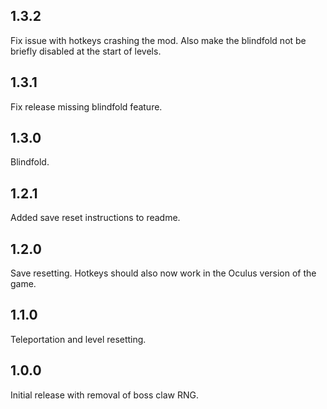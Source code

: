## 1.3.2

Fix issue with hotkeys crashing the mod. Also make the blindfold not be briefly disabled at the start of levels.

## 1.3.1

Fix release missing blindfold feature.

## 1.3.0

Blindfold.

## 1.2.1

Added save reset instructions to readme.

## 1.2.0

Save resetting. Hotkeys should also now work in the Oculus version of the game.

## 1.1.0

Teleportation and level resetting.

## 1.0.0

Initial release with removal of boss claw RNG.
